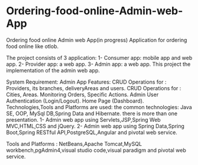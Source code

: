 # Ordering-food-online-Admin-web-App

Ordering food online Admin web App(in progress)
Application for ordering food online like otlob.

The project consists of 3 application:
1- Consumer app: mobile app and web app.
2- Provider app: a web app.
3- Admin app: a web app.
This project the implementation of the admin web app.

System Requirement:
Admin App Features:
CRUD Operations for : Providers, its branches, deliveryAreas and users.
CRUD Operations for : Cities, Areas.
Monitoring Orders, Specific Actions.
Admin User Authentication (Login/Logout).
Home Page (Dashboard).
Technologies,Tools and Platforms are used:
the common technologies:
Java SE, OOP, MySql DB,Spring Data and Hibernate.
there is more than one presentation.
1- Admin web app using Servlets,JSP,Spring Web MVC,HTML,CSS and jQuery.
2- Admin web app using Spring Data,Spring Boot,Spring RESTful API,PostgreSQL,Angular and pivotal web service.

Tools and Platforms :
NetBeans,Apache Tomcat,MySQL workbench,pgAdmin4,visual studio code,visual paradigm and pivotal web service.

